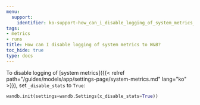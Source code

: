 ```yaml
---
menu:
  support:
    identifier: ko-support-how_can_i_disable_logging_of_system_metrics_to_wb
tags:
- metrics
- runs
title: How can I disable logging of system metrics to W&B?
toc_hide: true
type: docs
---
```


To disable logging of [system metrics]({{< relref path="/guides/models/app/settings-page/system-metrics.md" lang="ko" >}}), set `_disable_stats` to `True`:

```python
wandb.init(settings=wandb.Settings(x_disable_stats=True))
```
